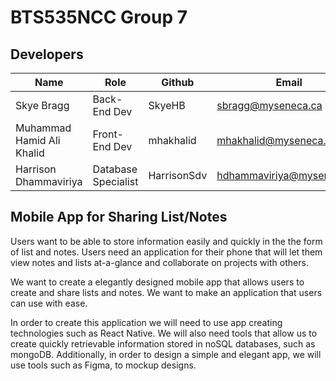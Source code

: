 # BTS535NCC Group 7

## Developers
| Name        |   Role |     Github    | Email       |
| ----------- | --------- | --------- | --------------------------- |
| Skye Bragg  | Back-End Dev | SkyeHB | sbragg@myseneca.ca |
| Muhammad Hamid Ali Khalid | Front-End Dev |mhakhalid | mhakhalid@myseneca.ca |
| Harrison Dhammaviriya | Database Specialist | HarrisonSdv | hdhammaviriya@myseneca.ca |

## Mobile App for Sharing List/Notes

 Users want to be able to store information easily and quickly in the the form of list and notes. Users need an application for their phone that will let them view notes and lists at-a-glance and collaborate on projects with others. 
 
We want to create a elegantly designed mobile app that allows users to create and share lists and notes. We want to make an application that users can use with ease.


In order to create this application we will need to use app creating technologies such as React Native. We will also need tools that allow us to create quickly retrievable information stored in noSQL databases, such as mongoDB. Additionally, in order to design a simple and elegant app, we will use tools such as Figma, to mockup designs.
